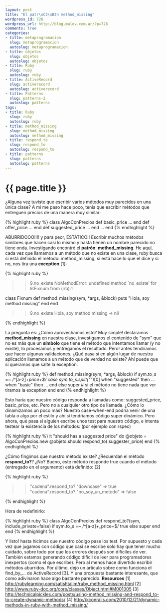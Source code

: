 ```yaml
--- 
layout: post
title: "El patr\xC3\xB3n method_missing"
wordpress_id: 726
wordpress_url: http://blog.malev.com.ar/?p=726
comments: true
categories: 
- title: metaprogramacion
  slug: metaprogramacion
  autoslug: metaprogramacion
- title: objetos
  slug: objetos
  autoslug: objetos
- title: Ruby
  slug: ruby
  autoslug: ruby
- title: ActiveRecord
  slug: activerecord
  autoslug: activerecord
- title: Patterns
  slug: patterns-2
  autoslug: patterns
tags: 
- title: Ruby
  slug: ruby
  autoslug: ruby
- title: method_missing
  slug: method_missing
  autoslug: method_missing
- title: respond_to
  slug: respond_to
  autoslug: respond_to
- title: patterns
  slug: patterns
  autoslug: patterns
---
```

{{ page.title }}
================
¿Alguna vez tuviste que escribir varios métodos muy parecidos en una única clase? A mi me paso hace poco, tenía que escribir métodos que entreguen precios de una manera muy similar:

{% highlight ruby %}
class AlgoConPrecios
  def basic_price
    ...
  end
  def offer_price
    ...
  end
  def suggested_price
    ...
  end
  ...
end
{% endhighlight %}

ABURRIDOOO!!!! y para peor, ESTÁTICO!! Escribir muchos métodos similares que hacen casi lo mismo y hasta tienen un nombre parecido no tiene onda. Investigando encontré el **patrón**: **method_missing**. He aquí, cada vez que llamamos a un método que no existe en una clase, ruby busca si está definido el método: method_missing, si está hace lo que el dice y si no, nos tira una **exception** [1]:

{% highlight ruby %}
>> 9.no_existe
NoMethodError: undefined method `no_existe' for 9:Fixnum
from (irb):1
>>
class Fixnum
  def method_missing(sym, *args, &block)
    puts "Hola, soy method missing"
  end
end
>> 9.no_existe
Hola, soy method missing
=> nil
>>
{% endhighlight %}

La pregunta es: ¿Cómo aprovechamos esto? Muy simple! declaramos **method_missing** en nuestra clase, investigamos el contenido de "sym" que no es más que un **símbolo** que tiene el método que intentamos llamar (y no existe), lo procesamos y entregamos el resultado. Pero! antes tendríamos que hacer algunas validaciones. ¿Qué pasa si en algún lugar de nuestra aplicación llamamos a un método que de verdad no existe? Ahí puede que si queramos que salte la exception.

{% highlight ruby %}
def method_missing(sym, *args, &block)
  if sym.to_s =~ /^[a-z]+_price+$/
    case sym.to_s.split("_")[0]
    when "suggested" then ...
    when "basic" then ...
    end
  else
    super # si el método no tiene nada que ver tiramos la exception
  end
end
{% endhighlight %}

Esto haría que nuestro código responda a llamadas como: suggested_price, basic_price, etc. Pero no a cualquier otro tipo de llamada. ¿Cómo lo dinamizamos un poco más? Nuestro case-when-end podría venir de una tabla o algo por el estilo y ahí sí tendríamos código super dinámico. Pero ahora, qué pasa si alguien escribe unos test para nuestro código, e intenta testear la existencia de los métodos: (por ejemplo con rspec)

{% highlight ruby %}
it "should has a suggested price" do
    @objeto = AlgoConPrecios.new
    @objeto.should respond_to(:suggester_price)
  end
{% endhighlight %}

¿Cómo fingimos que nuestro método existe? ¿Recuerdan el método **respond_to?**? ¿No? Bueno, este método responde true cuando el método (entregado en el argumento) está definido: [2]

{% highlight ruby %}
>> "cadena".respond_to? "downcase"
=> true
>> "cadena".respond_to? "no_soy_un_metodo"
=> false
>>
{% endhighlight %}

Hora de redefinirlo:

{% highlight ruby %}
class AlgoConPrecios
  def respond_to?(sym, include_private=false)
    if sym.to_s =~ /^[a-z]+_price+$/
      true
    else
      super
    end
end
{% endhighlight %}

Y listo! hasta hicimos que nuestro código pase los test. Por supuesto y cada vez que jugamos con código que casi se escribe solo hay que tener mucho cuidado, sobre todo por que los errores después son difíciles de ver. También estamos generando código difícil de leer para programadores inexpertos (como el que escribe). Pero al menos hace divertido escribir métodos aburridos.
Por último, dejo un artículo sobre como funciona el find_by_... de ActiveRecord [3]. Y una propuesta bastante interesante, que como adivinaron hace algo bastante parecido.
**Resources**
[1] http://rubylearning.com/satishtalim/ruby_method_missing.html
[2] http://www.ruby-doc.org/core/classes/Object.html#M001005
[3] http://technicalpickles.com/posts/using-method_missing-and-respond_to-to-create-dynamic-methods/
[4] http://kconrails.com/2010/12/21/dynamic-methods-in-ruby-with-method_missing/
